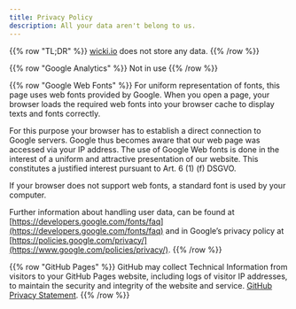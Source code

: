 ```yaml
---
title: Privacy Policy
description: All your data aren't belong to us.
---
```


{{% row "TL;DR" %}}
[wicki.io](https://wicki.io) does not store any data.
{{% /row %}}

{{% row "Google Analytics" %}}
Not in use
{{% /row %}}

{{% row "Google Web Fonts" %}}
For uniform representation of fonts, this page uses web fonts provided by Google. When you open a page, your browser loads the required web fonts into your browser cache to display texts and fonts correctly.


For this purpose your browser has to establish a direct connection to Google servers. Google thus becomes aware that our web page was accessed via your IP address. The use of Google Web fonts is done in the interest of a uniform and attractive presentation of our website. This constitutes a justified interest pursuant to Art. 6 (1) (f) DSGVO.

If your browser does not support web fonts, a standard font is used by your computer.

Further information about handling user data, can be found at [https://developers.google.com/fonts/faq](https://developers.google.com/fonts/faq) and in Google’s privacy policy at [https://policies.google.com/privacy/](https://www.google.com/policies/privacy/).
{{% /row %}}

{{% row "GitHub Pages" %}}
GitHub may collect Technical Information from visitors to your GitHub Pages website, including logs of visitor IP addresses, to maintain the security and integrity of the website and service. [GitHub Privacy Statement](https://help.github.com/en/github/site-policy/github-privacy-statement#github-pages).
{{% /row %}}